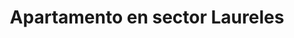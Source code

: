 ---
title: Apartamento en sector Laureles
description: Se renta acogedor apartamento amoblado en sector Laureles con un área de 70 m2, estrato 5, cerca al éxito. 2 habitación con camas dobles, con baño en habitación principal y baño social, cocina totalmente amoblada, WIFI, televisión Smart TV. Con balcon.
address: Carrera 83, calle 33E
area: 70
stratum: 5
bedrooms: 4
beds: 2
bathrooms: 2
kitchen: 1
kitchenFurnished: true
wifi: true
tv: true
tvType: Smart TV
propertyImages:
- image: ./images/luxury-bedroom.jpg
  altText: Habitación con 1 cama
- image: ./images/property-01-exterior.jpg
  altText: Habitación con 2 camas
featured: true
featuredImage: ./images/property-01-exterior.jpg
featuredImageAltText: Habitación con 1 cama
slug: apto-sector-laureles-carrera-83-calle-33e
---